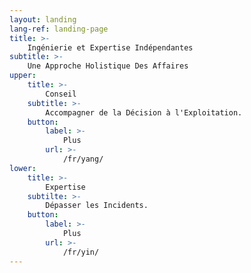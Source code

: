 ```yaml
---
layout: landing
lang-ref: landing-page
title: >-
    Ingénierie et Expertise Indépendantes
subtitle: >-
    Une Approche Holistique Des Affaires
upper:
    title: >-
        Conseil
    subtitle: >-
        Accompagner de la Décision à l'Exploitation.
    button:
        label: >-
            Plus
        url: >-
            /fr/yang/
lower:
    title: >-
        Expertise
    subtilte: >-
        Dépasser les Incidents.
    button:
        label: >-
            Plus
        url: >-
            /fr/yin/
---
```

